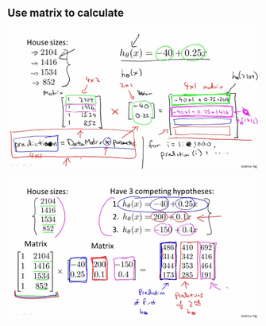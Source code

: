 ## Use matrix to calculate 

![19072103](https://github.com/OUTSHIN/Markdown_Image/raw/master/ML/19072103.png)

![19072104](https://github.com/OUTSHIN/Markdown_Image/raw/master/ML/19072104.png)
